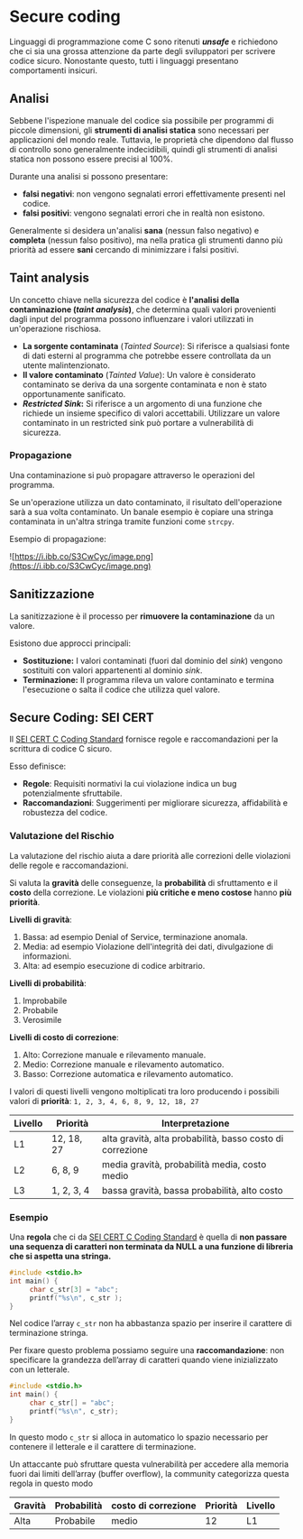﻿# Secure coding

Linguaggi di programmazione come C sono ritenuti ***unsafe*** e richiedono che ci sia una grossa attenzione da parte degli sviluppatori per scrivere codice sicuro. Nonostante questo, tutti i linguaggi presentano comportamenti insicuri.

## Analisi

Sebbene l'ispezione manuale del codice sia possibile per programmi di piccole dimensioni, gli **strumenti di analisi statica** sono necessari per applicazioni del mondo reale. Tuttavia, le proprietà che dipendono dal flusso di controllo sono generalmente indecidibili, quindi gli strumenti di analisi statica non possono essere precisi al 100%.

Durante una analisi si possono presentare:

- **falsi negativi**: non vengono segnalati errori effettivamente presenti nel codice.
- **falsi positivi**: vengono segnalati errori che in realtà non esistono.

Generalmente si desidera un'analisi **sana** (nessun falso negativo) e **completa** (nessun falso positivo), ma nella pratica gli strumenti danno più priorità ad essere **sani** cercando di minimizzare i falsi positivi.

## Taint analysis

Un concetto chiave nella sicurezza del codice è **l'analisi della contaminazione (*taint analysis*)**, che determina quali valori provenienti dagli input del programma possono influenzare i valori utilizzati in un'operazione rischiosa.

- **La sorgente contaminata** (*Tainted Source*): Si riferisce a qualsiasi fonte di dati esterni al programma che potrebbe essere controllata da un utente malintenzionato.
- **Il valore contaminato** (*Tainted Value*): Un valore è considerato contaminato se deriva da una sorgente contaminata e non è stato opportunamente sanificato.
- ***Restricted Sink*:** Si riferisce a un argomento di una funzione che richiede un insieme specifico di valori accettabili. Utilizzare un valore contaminato in un restricted sink può portare a vulnerabilità di sicurezza.

### Propagazione

Una contaminazione si può propagare attraverso le operazioni del programma.

Se un'operazione utilizza un dato contaminato, il risultato dell'operazione sarà a sua volta contaminato. Un banale esempio è copiare una stringa contaminata in un'altra stringa tramite funzioni come `strcpy`.

Esempio di propagazione:

![https://i.ibb.co/S3CwCyc/image.png](https://i.ibb.co/S3CwCyc/image.png)

## Sanitizzazione

La sanitizzazione è il processo per **rimuovere la contaminazione** da un valore.

Esistono due approcci principali:

- **Sostituzione:** I valori contaminati (fuori dal dominio del *sink*) vengono sostituiti con valori appartenenti al dominio *sink*.
- **Terminazione:** Il programma rileva un valore contaminato e termina l'esecuzione o salta il codice che utilizza quel valore.

## Secure Coding: SEI CERT

Il [SEI CERT C Coding Standard](https://wiki.sei.cmu.edu/confluence/display/c/SEI+CERT+C+Coding+Standard) fornisce regole e raccomandazioni per la scrittura di codice C sicuro.

Esso definisce:

- **Regole**: Requisiti normativi la cui violazione indica un bug potenzialmente sfruttabile.
- **Raccomandazioni**: Suggerimenti per migliorare sicurezza, affidabilità e robustezza del codice.

### Valutazione del Rischio

La valutazione del rischio aiuta a dare priorità alle correzioni delle violazioni delle regole e raccomandazioni. 

Si valuta la **gravità** delle conseguenze, la **probabilità** di sfruttamento e il **costo** della correzione. Le violazioni **più critiche e meno costose** hanno **più priorità**.

**Livelli di gravità**:

1. Bassa: ad esempio Denial of Service, terminazione anomala.
2. Media: ad esempio Violazione dell'integrità dei dati, divulgazione di informazioni.
3. Alta: ad esempio esecuzione di codice arbitrario.

**Livelli di probabilità**:

1. Improbabile
2. Probabile
3. Verosimile

**Livelli di costo di correzione**:

1. Alto: Correzione manuale e rilevamento manuale.
2. Medio: Correzione manuale e rilevamento automatico.
3. Basso: Correzione automatica e rilevamento automatico.

I valori di questi livelli vengono moltiplicati tra loro producendo i possibili valori di **priorità**:  `1, 2, 3, 4, 6, 8, 9, 12, 18, 27`

| Livello | Priorità | Interpretazione |
| --- | --- | --- |
| L1 | 12, 18, 27 | alta gravità, alta probabilità, basso costo di correzione |
| L2 | 6, 8, 9 | media gravità, probabilità media, costo medio |
| L3 | 1, 2, 3, 4 | bassa gravità, bassa probabilità, alto costo |

### Esempio

Una **regola** che ci da [SEI CERT C Coding Standard](https://wiki.sei.cmu.edu/confluence/display/c/SEI+CERT+C+Coding+Standard) è quella di **non passare una sequenza di caratteri non terminata da NULL a una funzione di libreria che si aspetta una stringa.**

```c
#include <stdio.h>
int main() {
	 char c_str[3] = "abc";
	 printf("%s\n", c_str );
}
```

Nel codice l’array `c_str` non ha abbastanza spazio per inserire il carattere di terminazione stringa.

Per fixare questo problema possiamo seguire una **raccomandazione**: non specificare la grandezza dell’array di caratteri quando viene inizializzato con un letterale.

```c
#include <stdio.h>
int main() {
	 char c_str[] = "abc";
	 printf("%s\n", c_str);
}
```

In questo modo `c_str` si alloca in automatico lo spazio necessario per contenere il letterale e il carattere di terminazione.

Un attaccante può sfruttare questa vulnerabilità per accedere alla memoria fuori dai limiti dell’array (buffer overflow), la community categorizza questa regola in questo modo

| Gravità | Probabilità | costo di correzione | Priorità | Livello |
| --- | --- | --- | --- | --- |
| Alta | Probabile | medio | 12 | L1 |
